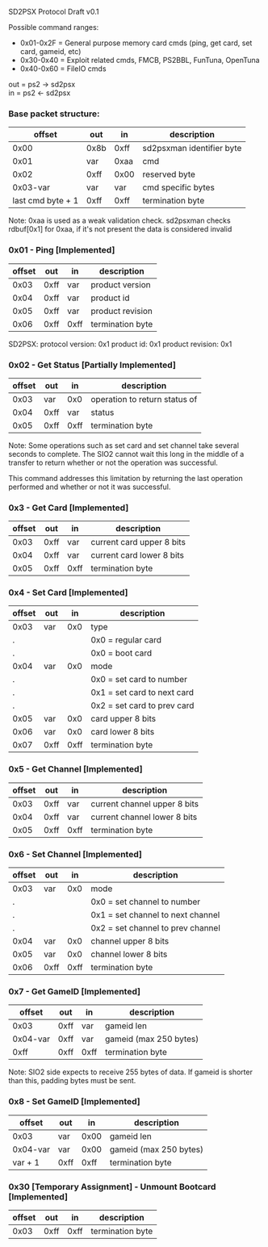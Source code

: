 SD2PSX Protocol Draft v0.1

Possible command ranges:
- 0x01-0x2F = General purpose memory card cmds (ping, get card, set card, gameid, etc)
- 0x30-0x40 = Exploit related cmds, FMCB, PS2BBL, FunTuna, OpenTuna 
- 0x40-0x60 = FileIO cmds

out = ps2 -> sd2psx\
in  = ps2 <- sd2psx

### Base packet structure:
|      offset       | out  |  in  |        description        |
|-------------------|------|------|---------------------------|
| 0x00              | 0x8b | 0xff | sd2psxman identifier byte |
| 0x01              | var  | 0xaa | cmd                       |
| 0x02              | 0xff | 0x00 | reserved byte             |
| 0x03-var          | var  | var  | cmd specific bytes        |
| last cmd byte + 1 | 0xff | 0xff | termination byte          |

Note:
0xaa is used as a weak validation check. sd2psxman checks rdbuf[0x1] for 0xaa,
if it's not present the data is considered invalid

### 0x01 - Ping [Implemented]
| offset  | out  |  in  |     description      |
|---------|------|------|----------------------|
| 0x03    | 0xff | var  | product version      |
| 0x04    | 0xff | var  | product id           |
| 0x05    | 0xff | var  | product revision     |
| 0x06    | 0xff | 0xff | termination byte     |

SD2PSX:
protocol version: 0x1
product id: 0x1
product revision: 0x1

### 0x02 - Get Status [Partially Implemented]
| offset | out  |  in  |          description          |
|--------|------|------|-------------------------------|
| 0x03   | var  | 0x0  | operation to return status of |
| 0x04   | 0xff | var  | status                        |
| 0x05   | 0xff | 0xff | termination byte              |

Note:
Some operations such as set card and set channel take several
seconds to complete. The SIO2 cannot wait this long in the middle
of a transfer to return whether or not the operation was successful.

This command addresses this limitation by returning the last
operation performed and whether or not it was successful.

### 0x3 - Get Card [Implemented]
| offset | out  |  in  |        description        |
|--------|------|------|---------------------------|
| 0x03   | 0xff | var  | current card upper 8 bits |
| 0x04   | 0xff | var  | current card lower 8 bits |
| 0x05   | 0xff | 0xff | termination byte          |

### 0x4 - Set Card [Implemented]
| offset | out  |  in  |         description         |
|--------|------|------|-----------------------------|
| 0x03   | var  | 0x0  | type                        |
| .      |      |      | 0x0 = regular card          |
| .      |      |      | 0x0 = boot card             |
| 0x04   | var  | 0x0  | mode                        |
| .      |      |      | 0x0 = set card to number    |
| .      |      |      | 0x1 = set card to next card |
| .      |      |      | 0x2 = set card to prev card |
| 0x05   | var  | 0x0  | card upper 8 bits           |
| 0x06   | var  | 0x0  | card lower 8 bits           |
| 0x07   | 0xff | 0xff | termination byte            |

### 0x5 - Get Channel [Implemented]
| offset | out  |  in  |         description          |
|--------|------|------|------------------------------|
| 0x03   | 0xff | var  | current channel upper 8 bits |
| 0x04   | 0xff | var  | current channel lower 8 bits |
| 0x05   | 0xff | 0xff | termination byte             |

### 0x6 - Set Channel [Implemented]
| offset | out  |  in  |            description            |
|--------|------|------|-----------------------------------|
| 0x03   | var  | 0x0  | mode                              |
| .      |      |      | 0x0 = set channel to number       |
| .      |      |      | 0x1 = set channel to next channel |
| .      |      |      | 0x2 = set channel to prev channel |
| 0x04   | var  | 0x0  | channel upper 8 bits              |
| 0x05   | var  | 0x0  | channel lower 8 bits              |
| 0x06   | 0xff | 0xff | termination byte                  |

### 0x7 - Get GameID [Implemented]
|  offset  | out  |  in  |      description       |
|----------|------|------|------------------------|
| 0x03     | 0xff | var  | gameid len             |
| 0x04-var | 0xff | var  | gameid (max 250 bytes) |
| 0xff     | 0xff | 0xff | termination byte       |

Note: SIO2 side expects to receive 255 bytes of data.
If gameid is shorter than this, padding bytes must be sent.

### 0x8 - Set GameID [Implemented]
|  offset  | out  |  in  |      description       |
|----------|------|------|------------------------|
| 0x03     | var  | 0x00 | gameid len             |
| 0x04-var | var  | 0x00 | gameid (max 250 bytes) |
| var + 1  | 0xff | 0xff | termination byte       |

### 0x30 [Temporary Assignment] - Unmount Bootcard [Implemented]
| offset | out  |  in  |   description    |
|--------|------|------|------------------|
| 0x03   | 0xff | 0xff | termination byte |